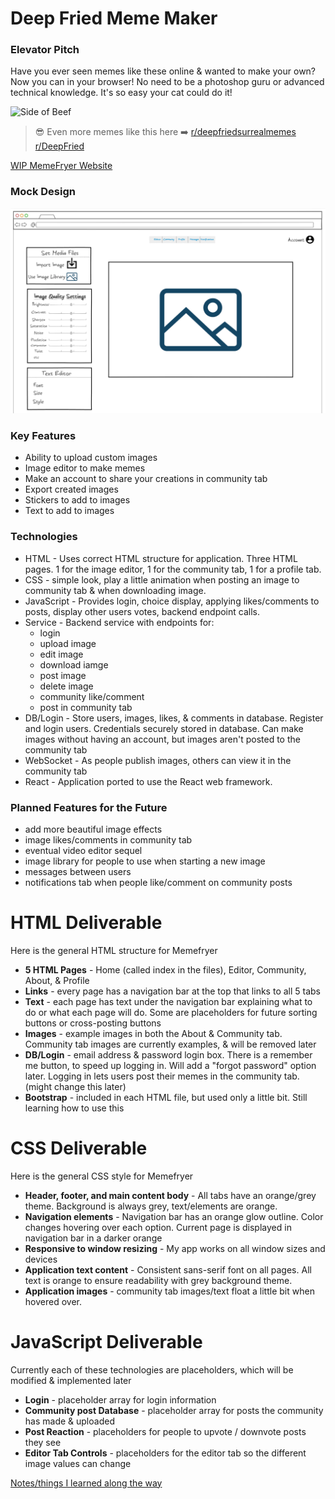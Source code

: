 
# Deep Fried Meme Maker

### Elevator Pitch

Have you ever seen memes like these online & wanted to make your own? Now you can in your browser! No need to be a photoshop guru or advanced technical knowledge. It's so easy your cat could do it!

<img src="https://i.pinimg.com/564x/7d/55/6f/7d556f8abca7eaa2caec121deb1dc347.jpg" alt="Side of Beef" width="300"/>



>😎 Even more memes like this here ➡️ [r/deepfriedsurrealmemes](https://www.reddit.com/r/deepfriedsurrealmemes/)
>[r/DeepFried](https://www.reddit.com/r/DeepFried/)


[WIP MemeFryer Website](https://startup.memefryer.click/)

### Mock Design

<img src="CS-260-Page1v2.png" alt="Mock" width="800"/>



### Key Features

- Ability to upload custom images
- Image editor to make memes
- Make an account to share your creations in community tab
- Export created images
- Stickers to add to images
- Text to add to images


### Technologies

- HTML - Uses correct HTML structure for application. Three HTML pages. 1 for the image editor, 1 for the community tab, 1 for a profile tab.
- CSS - simple look, play a little animation when posting an image to community tab & when downloading image.
- JavaScript - Provides login, choice display, applying likes/comments to posts, display other users votes, backend endpoint calls.
- Service - Backend service with endpoints for:
    - login
    - upload image
    - edit image
    - download iamge
    - post image
    - delete image
    - community like/comment
    - post in community tab
- DB/Login - Store users, images, likes, & comments in database. Register and login users. Credentials securely stored in database. Can make images without having an account, but images aren't posted to the community tab
- WebSocket - As people publish images, others can view it in the community tab
- React - Application ported to use the React web framework.


### Planned Features for the Future

- add more beautiful image effects
- image likes/comments in community tab
- eventual video editor sequel
- image library for people to use when starting a new image
- messages between users
- notifications tab when people like/comment on community posts

# HTML Deliverable
Here is the general HTML structure for Memefryer
- **5 HTML Pages** - Home (called index in the files), Editor, Community, About, & Profile
- **Links** - every page has a navigation bar at the top that links to all 5 tabs
- **Text** - each page has text under the navigation bar explaining what to do or what each page will do. Some are placeholders for future sorting buttons or cross-posting buttons
- **Images** - example images in both the About & Community tab. Community tab images are currently examples, & will be removed later
- **DB/Login** - email address & password login box. There is a remember me button, to speed up logging in. Will add a "forgot password" option later. Logging in lets users post their memes in the community tab. (might change this later)
- **Bootstrap** - included in each HTML file, but used only a little bit. Still learning how to use this

# CSS Deliverable
Here is the general CSS style for Memefryer
- **Header, footer, and main content body** - All tabs have an orange/grey theme. Background is always grey, text/elements are orange.
- **Navigation elements** - Navigation bar has an orange glow outline. Color changes hovering over each option. Current page is displayed in navigation bar in a darker orange
- **Responsive to window resizing** - My app works on all window sizes and devices
- **Application text content** - Consistent sans-serif font on all pages. All text is orange to ensure readability with grey background theme.
- **Application images** - community tab images/text float a little bit when hovered over.

# JavaScript Deliverable
Currently each of these technologies are placeholders, which will be modified & implemented later
- **Login** - placeholder array for login information
- **Community post Database** - placeholder array for posts the community has made & uploaded
- **Post Reaction** - placeholders for people to upvote / downvote posts they see
- **Editor Tab Controls** - placeholders for the editor tab so the different image values can change

[Notes/things I learned along the way](notes.md)
